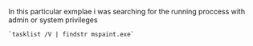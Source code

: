 In this particular exmplae i was searching for the running proccess with admin or system privileges


```
`tasklist /V | findstr mspaint.exe`
```


